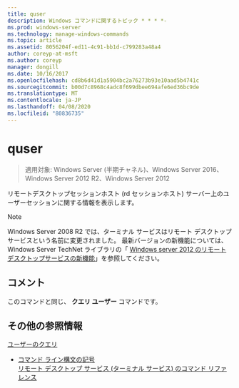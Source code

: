 ```yaml
---
title: quser
description: Windows コマンドに関するトピック * * * *-
ms.prod: windows-server
ms.technology: manage-windows-commands
ms.topic: article
ms.assetid: 8056204f-ed11-4c91-bb1d-c799283a48a4
author: coreyp-at-msft
ms.author: coreyp
manager: dongill
ms.date: 10/16/2017
ms.openlocfilehash: cd8b6d41d1a5904bc2a76273b93e10aad5b4741c
ms.sourcegitcommit: b00d7c8968c4adc8f699dbee694afe6ed36bc9de
ms.translationtype: MT
ms.contentlocale: ja-JP
ms.lasthandoff: 04/08/2020
ms.locfileid: "80836735"
---
```

# <a name="quser"></a>quser

>適用対象: Windows Server (半期チャネル)、Windows Server 2016、Windows Server 2012 R2、Windows Server 2012

リモートデスクトップセッションホスト (rd セッションホスト) サーバー上のユーザーセッションに関する情報を表示します。  

> [!NOTE]  
> Windows Server 2008 R2 では、ターミナル サービスはリモート デスクトップ サービスという名前に変更されました。 最新バージョンの新機能については、Windows Server TechNet ライブラリの「 [Windows server 2012 のリモートデスクトップサービスの新機能](https://technet.microsoft.com/library/hh831527)」を参照してください。  

## <a name="remarks"></a>コメント  
このコマンドと同じ、 **クエリ ユーザー** コマンドです。  

## <a name="additional-references"></a>その他の参照情報  
[ユーザーのクエリ](query-user.md)  
- [コマンド ライン構文の記号](command-line-syntax-key.md)  
[リモート デスクトップ サービス (ターミナル サービス) のコマンド リファレンス](remote-desktop-services-terminal-services-command-reference.md)  
